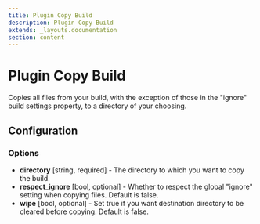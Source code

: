 ```yaml
---
title: Plugin Copy Build
description: Plugin Copy Build
extends: _layouts.documentation
section: content
---
```


Plugin Copy Build
=================

Copies all files from your build, with the exception of those in the "ignore" build settings property, to a directory 
of your choosing.

Configuration
-------------

### Options

* **directory** [string, required] - The directory to which you want to copy the build.
* **respect_ignore** [bool, optional] - Whether to respect the global "ignore" setting when copying files. Default is false.
* **wipe** [bool, optional] - Set true if you want destination directory to be cleared before copying. Default is false.
